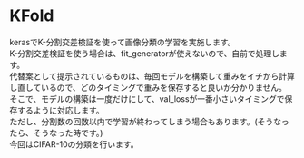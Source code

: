# KFold
kerasでK-分割交差検証を使って画像分類の学習を実施します。  
K-分割交差検証を使う場合は、fit_generatorが使えないので、自前で処理します。  
代替案として提示されているものは、毎回モデルを構築して重みをイチから計算し直しているので、どのタイミングで重みを保存すると良いか分かりません。  
そこで、モデルの構築は一度だけにして、val_lossが一番小さいタイミングで保存するように対応します。  
ただし、分割数の回数以内で学習が終わってしまう場合もあります。(そうなったら、そうなった時です。)  
今回はCIFAR-10の分類を行います。

